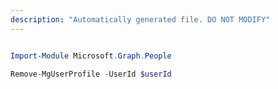 ```yaml
---
description: "Automatically generated file. DO NOT MODIFY"
---
```


```powershell

Import-Module Microsoft.Graph.People

Remove-MgUserProfile -UserId $userId

```